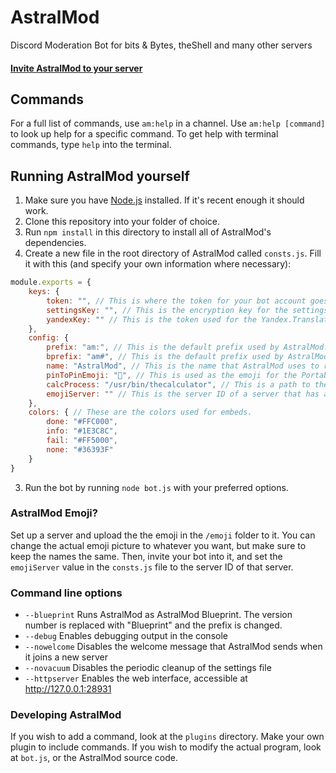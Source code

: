 # AstralMod
Discord Moderation Bot for bits & Bytes, theShell and many other servers

#### [Invite AstralMod to your server](https://discordapp.com/oauth2/authorize?client_id=282048599574052864&scope=bot&permissions=461843558)

## Commands
For a full list of commands, use `am:help` in a channel. Use `am:help [command]` to look up help for a specific command. To get help with terminal commands, type `help` into the terminal.

## Running AstralMod yourself
1. Make sure you have [Node.js](https://nodejs.org/en/) installed. If it's recent enough it should work.
2. Clone this repository into your folder of choice.
3. Run `npm install` in this directory to install all of AstralMod's dependencies.
4. Create a new file in the root directory of AstralMod called `consts.js`. Fill it with this (and specify your own information where necessary): 

```js
module.exports = {
    keys: {
        token: "", // This is where the token for your bot account goes
        settingsKey: "", // This is the encryption key for the settings file. What you input here really doesn't matter - it should be about 32 characters (if you go any longer it will be truncated). Don't change it or else you won't be able to use your settings file again. 
        yandexKey: "" // This is the token used for the Yandex.Translate API. You can leave this blank, but 'am:tr' will be disabled. If you want to use 'am:tr' though, you can get a token at https://tech.yandex.com/translate/ and insert it here.
    },
    config: {
        prefix: "am:", // This is the default prefix used by AstralMod.
        bprefix: "am#", // This is the default prefix used by AstralMod when it is running as AstralMod Blueprint.
        name: "AstralMod", // This is the name that AstralMod uses to refer to itself.
        pinToPinEmoji: "📌", // This is used as the emoji for the Portable Pins and the Pin to Pin feature. You can generally leave this as the default, but if you have other bots that interpret the 📌 emoji as something else, you might want to change it.
        calcProcess: "/usr/bin/thecalculator", // This is a path to the compiled binary for theCalculator, used for calculating expressions in 'am:calc'. You can leave this blank, but 'am:calc' will be disabled. You can grab a copy of theCalculator at https://github.com/vicr123/thecalculator/releases.
        emojiServer: "" // This is the server ID of a server that has all of the AstralMod-specific emoji. More information about setting up the emoji can be found below. You can leave this blank, but all custom emoji will be replaced by ➡.
    },
    colors: { // These are the colors used for embeds.
        done: "#FFC000",
        info: "#1E3C8C",
        fail: "#FF5000",
        none: "#36393F"
    }
}
```

3. Run the bot by running `node bot.js` with your preferred options.

### AstralMod Emoji?
Set up a server and upload the the emoji in the `/emoji` folder to it. You can change the actual emoji picture to whatever you want, but make sure to keep the names the same. Then, invite your bot into it, and set the `emojiServer` value in the `consts.js` file to the server ID of that server.

### Command line options
- `--blueprint` Runs AstralMod as AstralMod Blueprint. The version number is replaced with "Blueprint" and the prefix is changed.
- `--debug` Enables debugging output in the console
- `--nowelcome` Disables the welcome message that AstralMod sends when it joins a new server
- `--novacuum` Disables the periodic cleanup of the settings file
- `--httpserver` Enables the web interface, accessible at http://127.0.0.1:28931

### Developing AstralMod
If you wish to add a command, look at the `plugins` directory. Make your own plugin to include commands.
If you wish to modify the actual program, look at `bot.js`, or the AstralMod source code.
